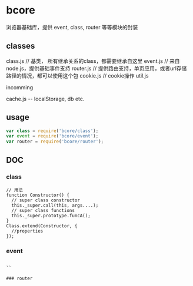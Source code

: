 bcore
=========================

浏览器基础库，提供 event, class, router 等等模块的封装


## classes

class.js    // 基类， 所有继承关系的class，都需要继承自这里
event.js    // 来自node.js，提供基础事件支持
router.js   // 提供路由支持，单页应用，或者url存储路径的情况，都可以使用这个包
cookie.js   // cookie操作
util.js

incomming

cache.js    -- localStorage, db etc.

## usage

```js
var class = require('bcore/class');
var event = require('bcore/event');
var router = require('bcore/router');
```

## DOC

### class
```
// 用法
function Constructor() {
  // super class constructor
  this._super.call(this, args....);
  // super class functions
  this._super.prototype.funcA();
}
Class.extend(Constructor, {
  //properties
});
```

### event

```

``

### router

```

```
